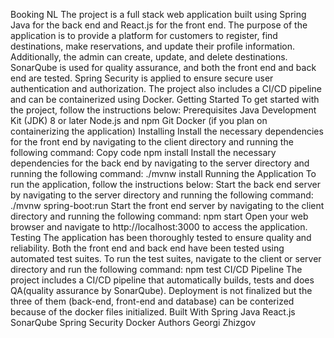 Booking NL
The project is a full stack web application built using Spring Java for the back end and React.js for the front end. The purpose of the application is to provide a platform for customers to register, find destinations, make reservations, and update their profile information. Additionally, the admin can create, update, and delete destinations. SonarQube is used for quality assurance, and both the front end and back end are tested. Spring Security is applied to ensure secure user authentication and authorization. The project also includes a CI/CD pipeline and can be containerized using Docker.
Getting Started
To get started with the project, follow the instructions below:
Prerequisites
Java Development Kit (JDK) 8 or later
Node.js and npm
Git
Docker (if you plan on containerizing the application)
Installing
Install the necessary dependencies for the front end by navigating to the client directory and running the following command:
Copy code
npm install
Install the necessary dependencies for the back end by navigating to the server directory and running the following command:
./mvnw install
Running the Application
To run the application, follow the instructions below:
Start the back end server by navigating to the server directory and running the following command:
./mvnw spring-boot:run
Start the front end server by navigating to the client directory and running the following command:
npm start
Open your web browser and navigate to http://localhost:3000 to access the application.
Testing
The application has been thoroughly tested to ensure quality and reliability. Both the front end and back end have been tested using automated test suites.
To run the test suites, navigate to the client or server directory and run the following command:
npm test
CI/CD Pipeline
The project includes a CI/CD pipeline that automatically builds, tests and does QA(quality assurance by SonarQube). Deployment is not finalized but the three of them (back-end, front-end and database) can be conterized because of the docker files initialized.
Built With
Spring Java
React.js
SonarQube
Spring Security
Docker
Authors
Georgi Zhizgov
